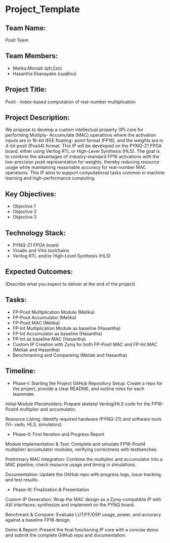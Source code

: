 # Project_Template

## Team Name: 
Posit Team

## Team Members:
- Melika Morsali (qfc2zn)
- Hasantha Ekanayake (uyq6nu)

## Project Title:
Posit - Index-based computation of real-number multiplication

## Project Description:
We propose to develop a custom intellectual property (IP) core for performing Multiply-
Accumulate (MAC) operations where the activation inputs are in 16-bit IEEE floating-
point format (FP16), and the weights are in 4-bit posit (Posit4) format. This IP will be
developed on the PYNQ-Z1 FPGA board, either using Verilog RTL or High-Level Synthesis
(HLS). The goal is to combine the advantages of industry-standard FP16 activations with
the low-precision posit representation for weights, thereby reducing resource usage while
maintaining reasonable accuracy for real-number MAC operations. This IP aims to support
computational tasks common in machine learning and high-performance computing.

## Key Objectives:
- Objective 1
- Objective 2
- Objective 3

## Technology Stack:
- PYNQ-Z1 FPGA board
- Vivado and Vitis toolchains
- Verilog RTL and/or High-Level Synthesis (HLS)

## Expected Outcomes:
(Describe what you expect to deliver at the end of the project)

## Tasks:

- FP-Posit Multiplication Module (Melika)
- FP-Posit Accumulator (Melika)
- FP-Posit MAC (Melika)
-  FP-Int Multiplication Module as baseline (Hasantha)
- FP-Int Accumulator as baseline (Hasantha)
- FP-Int as baseline MAC (Hasantha)
- Custom IP Creation with Zynq for both FP-Posit MAC and FP-Int MAC (Meliak and Hasantha)
- Benchmarking and Compareing (Meliak and Hasantha)
  
## Timeline:

- Phase-I: Starting the Project
GitHub Repository Setup: Create a repo for the project, provide a clear README,
and outline roles for each teammate.


Initial Module Placeholders: Prepare skeletal Verilog/HLS code for the FP16-
Posit4 multiplier and accumulator.

Resource Listing: Identify required hardware (PYNQ-Z1) and software tools (Vi-
vado, HLS, simulators).
- Phase-II: First Iteration and Progress Report

Module Implementation & Test: Complete and simulate FP16-Posit4 multiplier/
accumulator modules, verifying correctness with testbenches.

Preliminary MAC Integration: Combine the multiplier and accumulator into a
MAC pipeline; check resource usage and timing in simulations.

Documentation: Update the GitHub repo with progress logs, issue tracking, and
test results.
- Phase-III: Finalization & Presentation

Custom IP Generation: Wrap the MAC design as a Zynq-compatible IP with AXI
interfaces; synthesize and implement on the PYNQ board.

Benchmark & Compare: Evaluate LUT/FF/DSP usage, power, and accuracy
against a baseline FP16 design.

Demo & Report: Present the final functioning IP core with a concise demo and
submit the complete GitHub repo and documentation.
